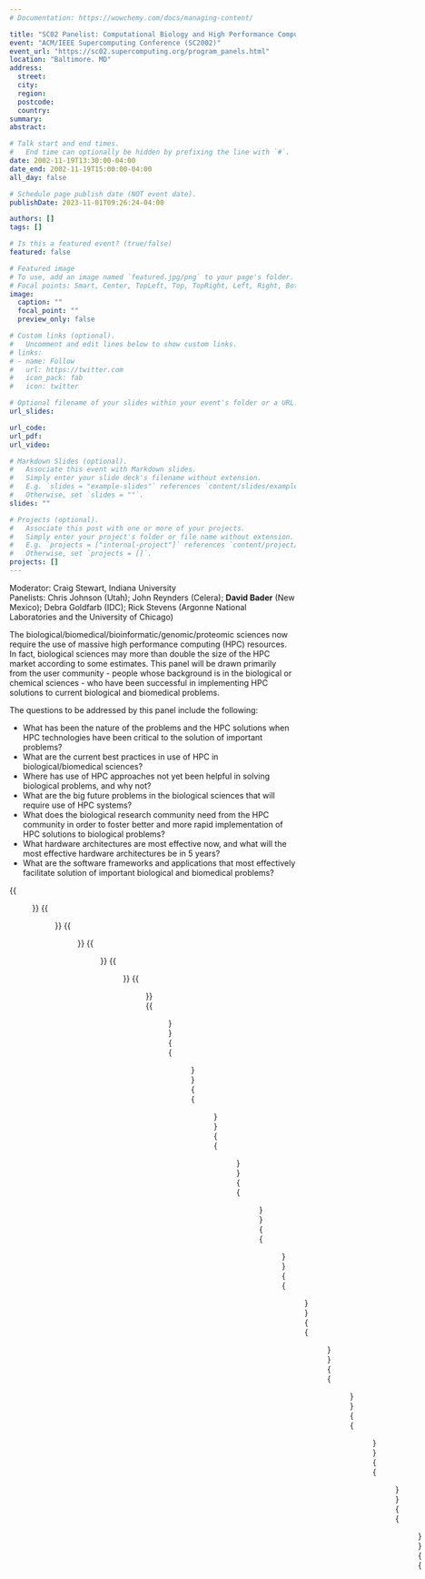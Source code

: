 ```yaml
---
# Documentation: https://wowchemy.com/docs/managing-content/

title: "SC02 Panelist: Computational Biology and High Performance Computing"
event: "ACM/IEEE Supercomputing Conference (SC2002)"
event_url: "https://sc02.supercomputing.org/program_panels.html"
location: "Baltimore. MD"
address:
  street:
  city:
  region:
  postcode:
  country:
summary:
abstract:

# Talk start and end times.
#   End time can optionally be hidden by prefixing the line with `#`.
date: 2002-11-19T13:30:00-04:00
date_end: 2002-11-19T15:00:00-04:00
all_day: false

# Schedule page publish date (NOT event date).
publishDate: 2023-11-01T09:26:24-04:00

authors: []
tags: []

# Is this a featured event? (true/false)
featured: false

# Featured image
# To use, add an image named `featured.jpg/png` to your page's folder. 
# Focal points: Smart, Center, TopLeft, Top, TopRight, Left, Right, BottomLeft, Bottom, BottomRight.
image:
  caption: ""
  focal_point: ""
  preview_only: false

# Custom links (optional).
#   Uncomment and edit lines below to show custom links.
# links:
# - name: Follow
#   url: https://twitter.com
#   icon_pack: fab
#   icon: twitter

# Optional filename of your slides within your event's folder or a URL.
url_slides:

url_code:
url_pdf:
url_video:

# Markdown Slides (optional).
#   Associate this event with Markdown slides.
#   Simply enter your slide deck's filename without extension.
#   E.g. `slides = "example-slides"` references `content/slides/example-slides.md`.
#   Otherwise, set `slides = ""`.
slides: ""

# Projects (optional).
#   Associate this post with one or more of your projects.
#   Simply enter your project's folder or file name without extension.
#   E.g. `projects = ["internal-project"]` references `content/project/deep-learning/index.md`.
#   Otherwise, set `projects = []`.
projects: []
---
```


Moderator: Craig Stewart, Indiana University  
Panelists: Chris Johnson (Utah); John Reynders (Celera); **David Bader** (New Mexico); Debra Goldfarb (IDC); Rick Stevens (Argonne National Laboratories and the University of Chicago)

The biological/biomedical/bioinformatic/genomic/proteomic sciences now require the use of massive high performance computing (HPC) resources. In fact, biological sciences may more than double the size of the HPC market according to some estimates. This panel will be drawn primarily from the user community - people whose background is in the biological or chemical sciences - who have been successful in implementing HPC solutions to current biological and biomedical problems.

The questions to be addressed by this panel include the following:

* What has been the nature of the problems and the HPC solutions when HPC technologies have been critical to the solution of important problems?
* What are the current best practices in use of HPC in biological/biomedical sciences?
* Where has use of HPC approaches not yet been helpful in solving biological problems, and why not?
* What are the big future problems in the biological sciences that will require use of HPC systems?
* What does the biological research community need from the HPC community in order to foster better and more rapid implementation of HPC solutions to biological problems?
* What hardware architectures are most effective now, and what will the most effective hardware architectures be in 5 years?
* What are the software frameworks and applications that most effectively facilitate solution of important biological and biomedical problems?

{{<figure src="Slide1.PNG">}}
{{<figure src="Slide2.PNG">}}
{{<figure src="Slide3.PNG">}}
{{<figure src="Slide4.PNG">}}
{{<figure src="Slide5.PNG">}}
{{<figure src="Slide6.PNG">}}
{{<figure src="Slide7.PNG">}}
{{<figure src="Slide8.PNG">}}
{{<figure src="Slide9.PNG">}}
{{<figure src="Slide10.PNG">}}
{{<figure src="Slide11.PNG">}}
{{<figure src="Slide12.PNG">}}
{{<figure src="Slide13.PNG">}}
{{<figure src="Slide14.PNG">}}
{{<figure src="Slide15.PNG">}}
{{<figure src="Slide16.PNG">}}
{{<figure src="Slide17.PNG">}}
{{<figure src="Slide18.PNG">}}
{{<figure src="Slide19.PNG">}}
